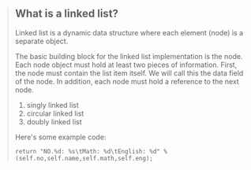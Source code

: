 > ## What is a linked list?
>
>  Linked list is a dynamic data structure where each element (node) is a separate object. 
>
>
> The basic building block for the linked list implementation is the node. Each node object must hold at least two pieces of information. First, the node must contain the list item itself. We will call this the data field of the node. In addition, each node must hold a reference to the next node.
>
> 1.   singly linked list          
> 2.   circular linked list 
> 3.   doubly linked list
> 
> Here's some example code:
>		 
>     return "NO.%d: %s\tMath: %d\tEnglish: %d" % (self.no,self.name,self.math,self.eng);